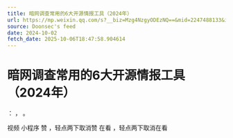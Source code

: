 ```yaml
---
title: 暗网调查常用的6大开源情报工具（2024年）
url: https://mp.weixin.qq.com/s?__biz=Mzg4NzgyODEzNQ==&mid=2247488133&idx=2&sn=ee7e4906c1aeb96267ea8335d2fb11fd
source: Doonsec's feed
date: 2024-10-02
fetch_date: 2025-10-06T18:47:58.904614
---
```


# 暗网调查常用的6大开源情报工具（2024年）

：
，
。

视频
小程序
赞
，轻点两下取消赞
在看
，轻点两下取消在看